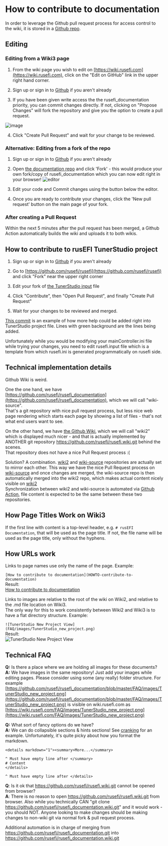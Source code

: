 
# How to contribute to documentation

In order to leverage the Github pull request process for access control to the wiki, it is stored in a [Github repo](https://github.com/rusefi/rusefi_documentation).

## Editing

### Editing from a Wiki3 page

1. From the wiki page you wish to edit on [https://wiki.rusefi.com](https://wiki.rusefi.com), click on the "Edit on GitHub" link in the upper right hand corner.

2. Sign up or sign in to [Github](https://github.com) if you aren't already

3. If you have been given write access the the rusefi_documentation priority, you can commit changes directly. If not, clicking on "Propose Changes" will fork the repository and give you the option to create a pull request.

![image](https://user-images.githubusercontent.com/22799428/200407238-74b1fd66-e6b1-46cc-a7b8-398f5c5b41f6.png)

4. Click "Create Pull Request" and wait for your change to be reviewed.

### Alternative: Editing from a fork of the repo

1. Sign up or sign in to [Github](https://github.com) if you aren't already

2. Open [the documentation repo](https://github.com/rusefi/rusefi_documentation) and click 'Fork' - this would produce your own fork/copy of rusefi_documentation which you can now edit right in your browser!
![editor](FAQ/github_online_editor.png)

3. Edit your code and Commit changes using the button below the editor.

4. Once you are ready to contribute your changes, click the 'New pull request' button on the main page of your fork.

### After creating a Pull Request

Within the next 5 minutes after the pull request has been merged, a Github Action automatically builds the wiki and uploads it to both wikis.

## How to contribute to rusEFI TunerStudio project

1. Sign up or sign in to [Github](https://github.com) if you aren't already

2. Go to  [https://github.com/rusefi/rusefi](https://github.com/rusefi/rusefi) and click "Fork" near the upper right corner

3. Edit your fork of [the TunerStudio input](https://github.com/rusefi/rusefi/blob/master/firmware/tunerstudio/rusefi.input) file

4. Click "Contribute", then "Open Pull Request", and finally "Create Pull Request"

5. Wait for your changes to be reviewed and merged.

[This commit](https://github.com/rusefi/rusefi/commit/9d9ae5a05499027b32ed76df3e7ee2e2e8240c31) is an example of how more help could be added
right into TunerStudio project file. Lines with green background are the lines being added.

Unfortunately while you would be modifying your mainController.ini file while trying your changes, you need to edit rusefi.input file which
is a template from which rusefi.ini is generated programmatically on rusefi side.

## Technical implementation details

Github Wiki is weird.

One the one hand, we have [https://github.com/rusefi/rusefi_documentation](https://github.com/rusefi/rusefi_documentation), which we will call "wiki-source".  
That's a git repository with nice pull request process, but less nice web page rendering which starts each page by showing a list of files - that's not what end users want to see.

On the other hand, we have [the Github Wiki](https://github.com/rusefi/rusefi/wiki), which we will call "wiki2" which is displayed much nicer - and that is actually implemented by ANOTHER git repository https://github.com/rusefi/rusefi.wiki.git behind the scenes.  
That repository does not have a nice Pull Request process :(

Solution? A combination. [wiki2](https://github.com/rusefi/rusefi/wiki) and [wiki-source](https://github.com/rusefi/rusefi_documentation) repositories are actually set to mirror each other.
This way we have the nice Pull Request process on [wiki-source](https://github.com/rusefi/rusefi_documentation) and once changes are merged, the wiki-source repo is then automatically merged into the wiki2 repo, which makes actual content nicely visible on [wiki2](https://github.com/rusefi/rusefi/wiki)  
Synchronization between wiki2 and wiki-source is automated via [Github Action](https://github.com/rusefi/rusefi/blob/master/.github/workflows/sync-wiki.yaml), file content is expected to be the same between these two repositories.

## How Page Titles Work on Wiki3

If the first line with content is a top-level header, e.g. `# rusEFI Documentation`, that will be used as the page title.
If not, the file name will be used as the page title, only without the hyphens.

## How URLs work

Links to page names use only the name of the page.
Example:

`[How to contribute to documentation](HOWTO-contribute-to-documentation)`  
Result:  
[How to contribute to documentation](HOWTO-contribute-to-documentation)

Links to images are relative to the root of the wiki on Wiki2, and relative to the .md file location on Wiki3.  
The only way for this to work consistently between Wiki2 and Wiki3 is to have a flat directory structure.
Example:

`![TunerStudio New Project View](FAQ/images/TunerStudio_new_project.png)`  
Result:  
![TunerStudio New Project View](FAQ/images/TunerStudio_new_project.png)

## Technical FAQ

**Q:** Is there a place where we are holding all images for these documents?  
**A:** We have images in the same repository! Just add your images while editing pages. Please consider using some (any really) folder structure.
For example [https://github.com/rusefi/rusefi_documentation/blob/master/FAQ/images/TunerStudio_new_project.png](https://github.com/rusefi/rusefi_documentation/blob/master/FAQ/images/TunerStudio_new_project.png) is visible on wiki.rusefi.com as [https://wiki.rusefi.com/FAQ/images/TunerStudio_new_project.png](https://wiki.rusefi.com/FAQ/images/TunerStudio_new_project.png)

**Q:** What sort of fancy options do we have?  
**A:** We can do collapsible sections & hints sections! See [cranking](Cranking) for an example. Unfortunately, it's quite picky about how you format the markdown.
```
<details markdown="1"><summary>More...</summary>

^ Must have empty line after </summary>
# Content
</details>

^ Must have empty line after </details>
```

**Q**: Is it ok that https://github.com/rusefi/rusefi.wiki.git cannot be opened from browser?  
**A**: There is no reason to open https://github.com/rusefi/rusefi.wiki.git from browser. Also while you technically
CAN "git clone https://github.com/rusefi/rusefi_documentation.wiki.git" and it would work -
 you should NOT. Anyone looking to make changes should be making changes to non-wiki git via normal fork & pull request process.
 
Additional automation is in charge of merging from https://github.com/rusefi/rusefi_documentation.git into https://github.com/rusefi/rusefi_documentation.wiki.git 

